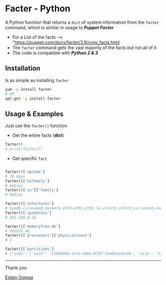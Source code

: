 # Facter - Python



A Python function that returns a `dict` of system information from the `facter` command, which is similar in usage to ***Puppet Facter***

* For a List of the facts –> "https://puppet.com/docs/facter/3.9/core_facts.html
* The `facter` command gets the vast majority of the facts but not all of it
* The code is compatible with ***Python 2 & 3***



## Installation

Is as simple as installing `facter`

```bash
yum -y install facter
# OR
apt-get -y install facter
```



## Usage & Examples



Just use the `facter()` function



* Get the entire facts (**dict**)

```python
facter()
# print(facter())
```



* Get specific `fact`

```python

facter()['uptime']
# 19 days
facter()['osfamily']
# Debian
facter()['os']['family']
# Debian

facter()['interfaces']
# bond0,cirename0,docker0,eth0,eth1,eth3,lo,virbr0,virbr0_nic,vnet0,vnet1,vnet2,vnet3,vnet4,vnet5,vnet6,vnet7
facter()['ipaddress']
# 192.168.0.14

facter()['memoryfree_mb']
# 241675.46
facter()['processors']['physicalcount']
# 2

facter()['partitions']
# {'sda1': {'uuid': 'b1668946-dce2-4dbe-9767-50e001aa8c9b', 'size': '27340800', 'mount': '/', 'filesystem': 'ext4'}, 'sda2': {'uuid': '31a10231-b5e8-4c5a-9c2e-6d771a8cd218', 'size': '999424', 'mount': '/boot', 'filesystem': 'ext2'}, 'sda3': {'size': '131072', 'label': 'config-2', 'filesystem': 'iso9660'}, 'sda4': {'uuid': '1b3a34d5-960a-400e-aead-8d8e70514fa6', 'size': '1532071936', 'mount': '/var/lib/libvirt/images', 'filesystem': 'ext4'}}
```





---



Thank you

[Eslam Gomaa](https://www.linkedin.com/in/eslam-gomaa)





